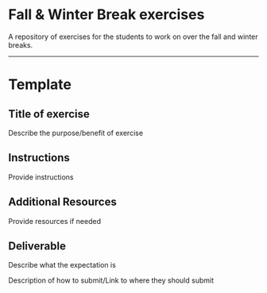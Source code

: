 # Fall & Winter Break exercises

A repository of exercises for the students to work on over the fall and winter breaks.

------

# Template

## Title of exercise

Describe the purpose/benefit of exercise

## Instructions

Provide instructions

## Additional Resources

Provide resources if needed

## Deliverable

Describe what the expectation is

Description of how to submit/Link to where they should submit
